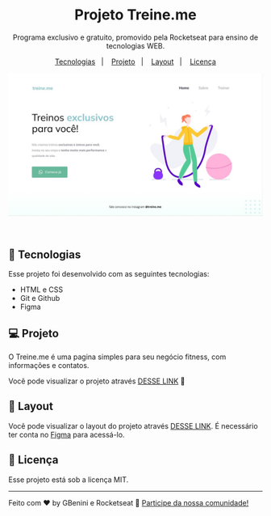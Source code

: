<h1 align="center"> Projeto Treine.me  </h1>

<p align="center">
Programa exclusivo e gratuito, promovido pela Rocketseat para ensino de tecnologias WEB.
</p>

<p align="center">
  <a href="#-tecnologias">Tecnologias</a>&nbsp;&nbsp;&nbsp;|&nbsp;&nbsp;&nbsp;
  <a href="#-projeto">Projeto</a>&nbsp;&nbsp;&nbsp;|&nbsp;&nbsp;&nbsp;
  <a href="#-layout">Layout</a>&nbsp;&nbsp;&nbsp;|&nbsp;&nbsp;&nbsp;
  <a href="#memo-licença">Licença</a>
</p>

<p align="center">
  <img alt="projeto Treine.me" src="img/projeto.jpg">
</p>

<br>



## 🚀 Tecnologias

Esse projeto foi desenvolvido com as seguintes tecnologias:

- HTML e CSS
- Git e Github
- Figma

## 💻 Projeto

O Treine.me é uma pagina simples para seu negócio fitness, com informações e contatos.

Você pode visualizar o projeto através [DESSE LINK](https://gbenini.github.io/treine-me-project/) 👀

## 🔖 Layout

Você pode visualizar o layout do projeto através [DESSE LINK](https://www.figma.com/file/v6bc9F9qTGgPcFs5VUjkwd/Explorer---Projeto-02-(Copy)?type=design&node-id=0-1&mode=design&t=r9Tox5G4OHiYgQjC-0). É necessário ter conta no [Figma](https://figma.com) para acessá-lo.

## :memo: Licença

Esse projeto está sob a licença MIT.

---

Feito com ♥ by GBenini e Rocketseat :wave: [Participe da nossa comunidade!](https://discord.gg/rocketseat)
